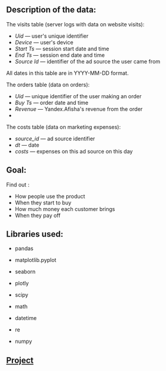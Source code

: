 ## Description of the data:

The visits table (server logs with data on website visits):

- *Uid* — user's unique identifier
- *Device* — user's device
- *Start Ts* — session start date and time
- *End Ts* — session end date and time
- *Source Id* — identifier of the ad source the user came from

All dates in this table are in YYYY-MM-DD format.

The orders table (data on orders):

- *Uid* — unique identifier of the user making an order
- *Buy Ts* — order date and time
- *Revenue* — Yandex.Afisha's revenue from the order
- 
The costs table (data on marketing expenses):

- *source_id* — ad source identifier
- *dt* — date
- *costs* — expenses on this ad source on this day


## Goal:

Find out :
- How people use the product
- When they start to buy
- How much money each customer brings
- When they pay off





## Libraries used:

- pandas

- matplotlib.pyplot

- seaborn

- plotly

- scipy

- math

- datetime

- re

- numpy

## [Project](project_2_KarinLevin.ipynb)



